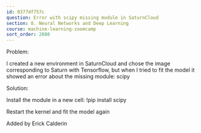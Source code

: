```yaml
---
id: 0377df757c
question: Error with scipy missing module in SaturnCloud
section: 8. Neural Networks and Deep Learning
course: machine-learning-zoomcamp
sort_order: 2880
---
```


Problem:

I created a new environment in SaturnCloud and chose the image corresponding to Saturn with Tensorflow, but when I tried to fit the model it showed an error about the missing module: scipy

Solution:

Install the module in a new cell: !pip install scipy

Restart the kernel and fit the model again

Added by Erick Calderin

